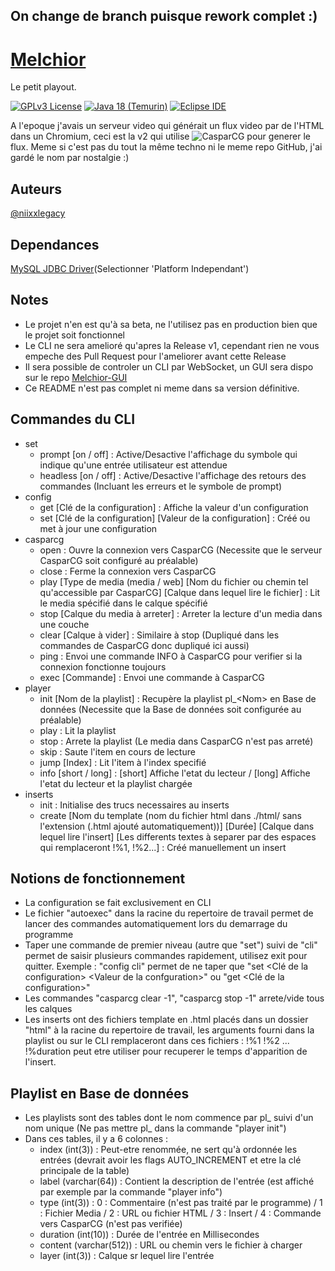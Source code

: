 On change de branch puisque rework complet :)
---
# [Melchior](https://niixx.net/projects/melchior)
Le petit playout.

[![GPLv3 License](https://img.shields.io/badge/License-GPL%20v3-informational)](https://choosealicense.com/licenses/gpl-3.0)
[![Java 18 (Temurin)](https://img.shields.io/badge/Java-18%20(Temurin)-informational)](https://adoptium.net/temurin/releases?version=18)
[![Eclipse IDE](https://img.shields.io/badge/IDE-Eclipse-blueviolet)](https://eclipseide.org/)

A l'epoque j'avais un serveur video qui générait un flux video par de l'HTML dans un Chromium, ceci est la v2 qui utilise ![CasparCG](https://github.com/CasparCG/server) pour generer le flux. Meme si c'est pas du tout la même techno ni le meme repo GitHub, j'ai gardé le nom par nostalgie :)

## Auteurs
[@niixxlegacy](https://www.github.com/niixxlegacy)

## Dependances
[MySQL JDBC Driver](https://dev.mysql.com/downloads/connector/j/)(Selectionner 'Platform Independant')

## Notes
- Le projet n'en est qu'à sa beta, ne l'utilisez pas en production bien que le projet soit fonctionnel
- Le CLI ne sera amelioré qu'apres la Release v1, cependant rien ne vous empeche des Pull Request pour l'ameliorer avant cette Release
- Il sera possible de controler un CLI par WebSocket, un GUI sera dispo sur le repo [Melchior-GUI](https://www.github.com/niixxlegacy/Melchior-GUI)
- Ce README n'est pas complet ni meme dans sa version définitive.

## Commandes du CLI
- set
	- prompt \[on / off\] : Active/Desactive l'affichage du symbole qui indique qu'une entrée utilisateur est attendue
	- headless \[on / off\] : Active/Desactive l'affichage des retours des commandes (Incluant les erreurs et le symbole de prompt)
- config
	- get \[Clé de la configuration\] : Affiche la valeur d'un configuration
	- set \[Clé de la configuration\] \[Valeur de la configuration\] : Créé ou met à jour une configuration
- casparcg
	- open : Ouvre la connexion vers CasparCG (Necessite que le serveur CasparCG soit configuré au préalable)
	- close : Ferme la connexion vers CasparCG
	- play \[Type de media (media / web\] \[Nom du fichier ou chemin tel qu'accessible par CasparCG\] \[Calque dans lequel lire le fichier\] : Lit le media spécifié dans le calque spécifié
	- stop \[Calque du media à arreter\] : Arreter la lecture d'un media dans une couche
	- clear \[Calque à vider\] : Similaire à stop (Dupliqué dans les commandes de CasparCG donc dupliqué ici aussi)
	- ping : Envoi une commande INFO à CasparCG pour verifier si la connexion fonctionne toujours
	- exec \[Commande\] : Envoi une commande à CasparCG
- player
	- init \[Nom de la playlist\] : Recupère la playlist pl_\<Nom\> en Base de données (Necessite que la Base de données soit configurée au préalable)
	- play : Lit la playlist
	- stop : Arrete la playlist (Le media dans CasparCG n'est pas arreté)
	- skip : Saute l'item en cours de lecture
	- jump \[Index\] : Lit l'item à l'index specifié
	- info \[short / long\] : \[short\] Affiche l'etat du lecteur / \[long\] Affiche l'etat du lecteur et la playlist chargée
- inserts
	- init : Initialise des trucs necessaires au inserts
	- create \[Nom du template (nom du fichier html dans ./html/ sans l'extension (.html ajouté automatiquement))\] \[Durée\] \[Calque dans lequel lire l'insert\] \[Les differents textes à separer par des espaces qui remplaceront !%1, !%2...\] : Créé manuellement un insert

## Notions de fonctionnement
- La configuration se fait exclusivement en CLI
- Le fichier "autoexec" dans la racine du repertoire de travail permet de lancer des commandes automatiquement lors du demarrage du programme
- Taper une commande de premier niveau (autre que "set") suivi de "cli" permet de saisir plusieurs commandes rapidement, utilisez exit pour quitter.
	Exemple : "config cli" permet de ne taper que "set \<Clé de la configuration\> \<Valeur de la confguration\>" ou "get \<Clé de la configuration\>"
- Les commandes "casparcg clear -1", "casparcg stop -1" arrete/vide tous les calques
- Les inserts ont des fichiers template en .html placés dans un dossier "html" à la racine du repertoire de travail, les arguments fourni dans la playlist ou sur le CLI remplaceront dans ces fichiers : !%1 !%2 ... !%duration peut etre utiliser pour recuperer le temps d'apparition de l'insert. 

## Playlist en Base de données
- Les playlists sont des tables dont le nom commence par pl_ suivi d'un nom unique (Ne pas mettre pl_ dans la commande "player init")
- Dans ces tables, il y a 6 colonnes :
	- index (int(3)) : Peut-etre renommée, ne sert qu'à ordonnée les entrées (devrait avoir les flags AUTO_INCREMENT et etre la clé principale de la table)
	- label (varchar(64)) : Contient la description de l'entrée (est affiché par exemple par la commande "player info")
	- type (int(3)) : 0 : Commentaire (n'est pas traité par le programme) / 1 : Fichier Media / 2 : URL ou fichier HTML / 3 : Insert / 4 : Commande vers CasparCG (n'est pas verifiée)
	- duration (int(10)) : Durée de l'entrée en Millisecondes
	- content (varchar(512)) : URL ou chemin vers le fichier à charger
	- layer (int(3)) : Calque sr lequel lire l'entrée
